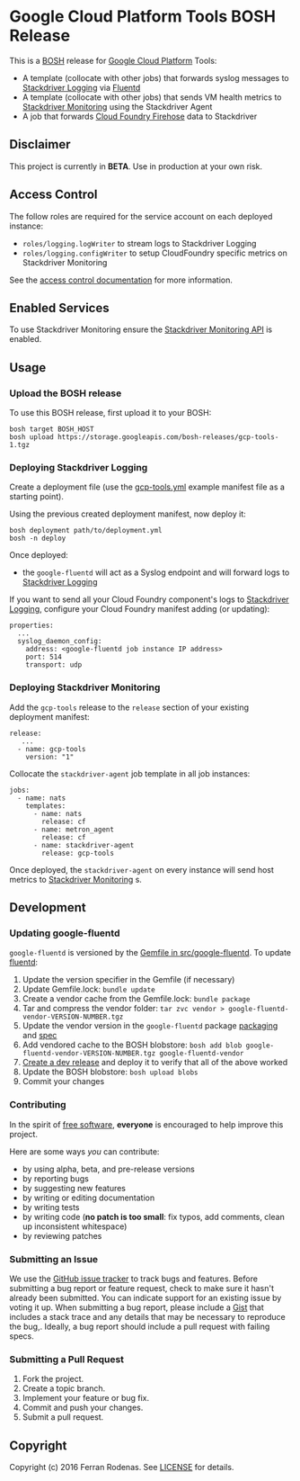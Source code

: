 # Google Cloud Platform Tools BOSH Release

This is a [BOSH](http://bosh.io/) release for [Google Cloud Platform](https://cloud.google.com/) Tools:

* A template (collocate with other jobs) that forwards syslog messages to [Stackdriver Logging][logging] via [Fluentd][fluentd]
* A template (collocate with other jobs) that sends VM health metrics to [Stackdriver Monitoring][monitoring] using the Stackdriver Agent
* A job that forwards [Cloud Foundry Firehose][firehose] data to Stackdriver

[monitoring]: https://cloud.google.com/monitoring/
[fluentd]: http://www.fluentd.org/
[logging]: https://cloud.google.com/logging/
[firehose]: https://docs.cloudfoundry.org/loggregator/architecture.html#firehose

## Disclaimer

This project is currently in **BETA**. Use in production at your own risk.

## Access Control

The follow roles are required for the service account on each deployed instance:

 - `roles/logging.logWriter` to stream logs to Stackdriver Logging
 - `roles/logging.configWriter` to setup CloudFoundry specific metrics on Stackdriver Monitoring

See the [access control documentation](https://cloud.google.com/logging/docs/access-control) for more information.

## Enabled Services

To use Stackdriver Monitoring ensure the [Stackdriver Monitoring API][stackdriver_api] is enabled.

[stackdriver_api]: https://console.developers.google.com/apis/api/monitoring.googleapis.com/overview

## Usage

### Upload the BOSH release

To use this BOSH release, first upload it to your BOSH:

```
bosh target BOSH_HOST
bosh upload https://storage.googleapis.com/bosh-releases/gcp-tools-1.tgz
```

### Deploying Stackdriver Logging

Create a deployment file (use the [gcp-tools.yml][tools-yaml] example manifest file as a starting point).

Using the previous created deployment manifest, now deploy it:

```
bosh deployment path/to/deployment.yml
bosh -n deploy
```

Once deployed:
* the `google-fluentd` will act as a Syslog endpoint and will forward logs to [Stackdriver Logging][logging]

If you want to send all your Cloud Foundry component's logs to [Stackdriver Logging][logging], configure your Cloud
Foundry manifest adding (or updating):

```
properties:
  ...
  syslog_daemon_config:
    address: <google-fluentd job instance IP address>
    port: 514
    transport: udp
```

[tools-yaml]: manifests/gcp-tools.yml

### Deploying Stackdriver Monitoring

Add the `gcp-tools` release to the `release` section of your existing deployment manifest:

```
release:
   ...
  - name: gcp-tools
    version: "1"
```

Collocate the `stackdriver-agent` job template in all job instances:

```
jobs:
  - name: nats
    templates:
      - name: nats
        release: cf
      - name: metron_agent
        release: cf
      - name: stackdriver-agent
        release: gcp-tools
```

Once deployed, the `stackdriver-agent` on every instance will send host metrics to [Stackdriver Monitoring][monitoring] s.

## Development

### Updating google-fluentd

`google-fluentd` is versioned by the [Gemfile in src/google-fluentd][gemfile]. To update [fluentd][fluentd]:

1. Update the version specifier in the Gemfile (if necessary)
1. Update Gemfile.lock: `bundle update`
1. Create a vendor cache from the Gemfile.lock: `bundle package`
1. Tar and compress the vendor folder: `tar zvc vendor > google-fluentd-vendor-VERSION-NUMBER.tgz`
1. Update the vendor version in the `google-fluentd` package [packaging][packaging] and [spec][spec]
1. Add vendored cache to the BOSH blobstore: `bosh add blob google-fluentd-vendor-VERSION-NUMBER.tgz google-fluentd-vendor`
1. [Create a dev release][dev-release] and deploy it to verify that all of the above worked
1. Update the BOSH blobstore: `bosh upload blobs`
1. Commit your changes

[gemfile]: https://github.com/cloudfoundry-community/gcp-tools-release/blob/master/src/google-fluentd/Gemfile
[fluentd]: https://github.com/fluent/fluentd
[packaging]: https://github.com/cloudfoundry-community/gcp-tools-release/blob/master/packages/google-fluentd/packaging
[spec]: https://github.com/cloudfoundry-community/gcp-tools-release/blob/master/packages/google-fluentd/spec
[dev-release]: https://bosh.io/docs/create-release.html#dev-release

### Contributing

In the spirit of [free software][free-sw], **everyone** is encouraged to help improve this project.

[free-sw]: http://www.fsf.org/licensing/essays/free-sw.html

Here are some ways *you* can contribute:

* by using alpha, beta, and pre-release versions
* by reporting bugs
* by suggesting new features
* by writing or editing documentation
* by writing tests
* by writing code (**no patch is too small**: fix typos, add comments, clean up inconsistent whitespace)
* by reviewing patches

### Submitting an Issue

We use the [GitHub issue tracker][issues] to track bugs and features. Before submitting a bug report or feature request,
check to make sure it hasn't already been submitted. You can indicate support for an existing issue by voting it up.
When submitting a bug report, please include a [Gist](http://gist.github.com/) that includes a stack trace and any
details that may be necessary to reproduce the bug,. Ideally, a bug report should include a pull request with failing
specs.

[issues]: https://github.com/cloudfoundry-community/gcp-tools-release/issues

### Submitting a Pull Request

1. Fork the project.
2. Create a topic branch.
3. Implement your feature or bug fix.
4. Commit and push your changes.
5. Submit a pull request.

## Copyright

Copyright (c) 2016 Ferran Rodenas. See [LICENSE](https://github.com.evandbrown/gcp-tools-release/blob/master/LICENSE) for details.
